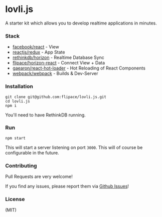 # lovli.js
A starter kit which allows you to develop realtime applications in minutes.

### Stack

- [facebook/react](https://github.com/facebook/react) - View
- [reactjs/redux](https://github.com/reactjs/redux) - App State
- [rethinkdb/horizon](https://github.com/rethinkdb/horizon) - Realtime Database Sync
- [flipace/horizon-react](https://github.com/flipace/horizon-react) - Connect View + Data
- [gaearon/react-hot-loader](https://github.com/gaearon/react-hot-loader) - Hot Reloading of React Components
- [webpack/webpack](https://github.com/webpack/webpack) - Builds & Dev-Server

### Installation
```
git clone git@github.com:flipace/lovli.js.git
cd lovli.js
npm i
```

You'll need to have RethinkDB running.

### Run
```
npm start
```

This will start a server listening on port ```3000```.
This will of course be configurable in the future.

### Contributing

Pull Requests are very welcome!

If you find any issues, please report them via [Github Issues](https://github.com/flipace/lovli.js/issues)!

### License
(MIT)
